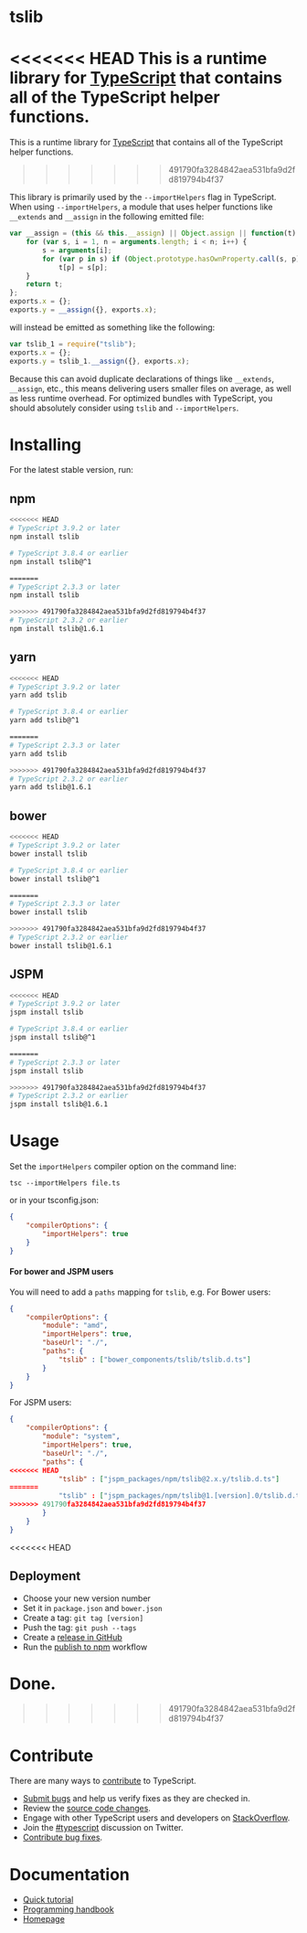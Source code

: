 # tslib

<<<<<<< HEAD
This is a runtime library for [TypeScript](https://www.typescriptlang.org/) that contains all of the TypeScript helper functions.
=======
This is a runtime library for [TypeScript](http://www.typescriptlang.org/) that contains all of the TypeScript helper functions.
>>>>>>> 491790fa3284842aea531bfa9d2fd819794b4f37

This library is primarily used by the `--importHelpers` flag in TypeScript.
When using `--importHelpers`, a module that uses helper functions like `__extends` and `__assign` in the following emitted file:

```ts
var __assign = (this && this.__assign) || Object.assign || function(t) {
    for (var s, i = 1, n = arguments.length; i < n; i++) {
        s = arguments[i];
        for (var p in s) if (Object.prototype.hasOwnProperty.call(s, p))
            t[p] = s[p];
    }
    return t;
};
exports.x = {};
exports.y = __assign({}, exports.x);

```

will instead be emitted as something like the following:

```ts
var tslib_1 = require("tslib");
exports.x = {};
exports.y = tslib_1.__assign({}, exports.x);
```

Because this can avoid duplicate declarations of things like `__extends`, `__assign`, etc., this means delivering users smaller files on average, as well as less runtime overhead.
For optimized bundles with TypeScript, you should absolutely consider using `tslib` and `--importHelpers`.

# Installing

For the latest stable version, run:

## npm

```sh
<<<<<<< HEAD
# TypeScript 3.9.2 or later
npm install tslib

# TypeScript 3.8.4 or earlier
npm install tslib@^1

=======
# TypeScript 2.3.3 or later
npm install tslib

>>>>>>> 491790fa3284842aea531bfa9d2fd819794b4f37
# TypeScript 2.3.2 or earlier
npm install tslib@1.6.1
```

## yarn

```sh
<<<<<<< HEAD
# TypeScript 3.9.2 or later
yarn add tslib

# TypeScript 3.8.4 or earlier
yarn add tslib@^1

=======
# TypeScript 2.3.3 or later
yarn add tslib

>>>>>>> 491790fa3284842aea531bfa9d2fd819794b4f37
# TypeScript 2.3.2 or earlier
yarn add tslib@1.6.1
```

## bower

```sh
<<<<<<< HEAD
# TypeScript 3.9.2 or later
bower install tslib

# TypeScript 3.8.4 or earlier
bower install tslib@^1

=======
# TypeScript 2.3.3 or later
bower install tslib

>>>>>>> 491790fa3284842aea531bfa9d2fd819794b4f37
# TypeScript 2.3.2 or earlier
bower install tslib@1.6.1
```

## JSPM

```sh
<<<<<<< HEAD
# TypeScript 3.9.2 or later
jspm install tslib

# TypeScript 3.8.4 or earlier
jspm install tslib@^1

=======
# TypeScript 2.3.3 or later
jspm install tslib

>>>>>>> 491790fa3284842aea531bfa9d2fd819794b4f37
# TypeScript 2.3.2 or earlier
jspm install tslib@1.6.1
```

# Usage

Set the `importHelpers` compiler option on the command line:

```
tsc --importHelpers file.ts
```

or in your tsconfig.json:

```json
{
    "compilerOptions": {
        "importHelpers": true
    }
}
```

#### For bower and JSPM users

You will need to add a `paths` mapping for `tslib`, e.g. For Bower users:

```json
{
    "compilerOptions": {
        "module": "amd",
        "importHelpers": true,
        "baseUrl": "./",
        "paths": {
            "tslib" : ["bower_components/tslib/tslib.d.ts"]
        }
    }
}
```

For JSPM users:

```json
{
    "compilerOptions": {
        "module": "system",
        "importHelpers": true,
        "baseUrl": "./",
        "paths": {
<<<<<<< HEAD
            "tslib" : ["jspm_packages/npm/tslib@2.x.y/tslib.d.ts"]
=======
            "tslib" : ["jspm_packages/npm/tslib@1.[version].0/tslib.d.ts"]
>>>>>>> 491790fa3284842aea531bfa9d2fd819794b4f37
        }
    }
}
```

<<<<<<< HEAD
## Deployment

- Choose your new version number
- Set it in `package.json` and `bower.json`
- Create a tag: `git tag [version]`
- Push the tag: `git push --tags`
- Create a [release in GitHub](https://github.com/microsoft/tslib/releases)
- Run the [publish to npm](https://github.com/microsoft/tslib/actions?query=workflow%3A%22Publish+to+NPM%22) workflow

Done.
=======
>>>>>>> 491790fa3284842aea531bfa9d2fd819794b4f37

# Contribute

There are many ways to [contribute](https://github.com/Microsoft/TypeScript/blob/master/CONTRIBUTING.md) to TypeScript.

* [Submit bugs](https://github.com/Microsoft/TypeScript/issues) and help us verify fixes as they are checked in.
* Review the [source code changes](https://github.com/Microsoft/TypeScript/pulls).
* Engage with other TypeScript users and developers on [StackOverflow](http://stackoverflow.com/questions/tagged/typescript).
* Join the [#typescript](http://twitter.com/#!/search/realtime/%23typescript) discussion on Twitter.
* [Contribute bug fixes](https://github.com/Microsoft/TypeScript/blob/master/CONTRIBUTING.md).

# Documentation

* [Quick tutorial](http://www.typescriptlang.org/Tutorial)
* [Programming handbook](http://www.typescriptlang.org/Handbook)
* [Homepage](http://www.typescriptlang.org/)
